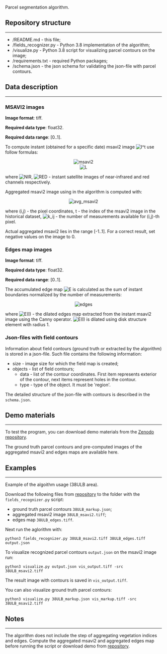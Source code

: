 Parcel segmentation algorithm.

Repository structure
--------------------
--------------------

- /README.md - this file;
- /fields_recognizer.py  - Python 3.8 implementation of the algorithm;
- /visualize.py - Python 3.8 script for visualizing parcel contours on the image;
- /requirements.txt      - required Python packages;
- /schema.json - the json schema for validating the json-file with parcel contours.

Data description
----------
----------

### MSAVI2 images

**Image format**: tiff.

**Required data type**: float32.

**Required data range**: [0..1].

To compute instant (obtained  for a specific date) msavi2 image <img src="https://latex.codecogs.com/svg.latex?I^t" title="I^t" /> use follow formulas:

<p align="center">
  <img src="https://latex.codecogs.com/svg.latex?I^t%20=%20\frac{(NIR^t%20-%20RED^t)%20(1%20+%20L^t)}{(NIR^t%20+%20RED^t%20+%20L^t)}," title="msavi2" />
  <br>
  <img src="https://latex.codecogs.com/svg.latex?L^t=1-0.5\cdot(2NIR^t+1-\sqrt{(2NIR^t+1)^2-8(NIR^t-RED^t))})," title="L" />
</p>

where <img src="https://latex.codecogs.com/svg.latex?NIR^t" title="NIR" />, <img src="https://latex.codecogs.com/svg.latex?RED^t" title="RED" /> - instant satellite images of near-infrared and red channels respectively.

Aggregated msavi2 image using in the algorithm is computed with:

<p align="center">
  <img src="https://latex.codecogs.com/svg.latex?\tilde{I}_{i,j}=\frac{1}{k_{i,j}}\sum_{t=0}^{k_{i,j}-1}I^{t}_{i,j}," title="avg_msavi2" />
</p>

where (i,j) - the pixel coordinates, t - the index of the msavi2 image in the historical dataset, <img src="https://latex.codecogs.com/svg.latex?k_{i,j}" title="k_ij" /> - the number of measurements available for (i,j)-th pixel.

Actual aggregated msavi2 lies in the range [-1..1]. For a correct result, set negative values ​​on the image to 0.

### Edges map images

**Image format**: tiff.

**Required data type**: float32.

**Required data range**: [0..1].

The accumulated edge map <img src="https://latex.codecogs.com/svg.latex?\tilde{E}" title="E" /> is calculated as the sum of instant boundaries normalized by the number of measurements:

<p align="center">
  <img src="https://latex.codecogs.com/svg.latex?\tilde{E}_{i,j}=\frac{1}{k_{i,j}}\sum_{t=0}^{k_{i,j}-1}E(I^t)_{i,j}," title="edges" />
</p>

where <img src="https://latex.codecogs.com/svg.latex?E(I^t)" title="E(I)" /> - the dilated edges map extracted from the instant msavi2 image using the Canny operator. <img src="https://latex.codecogs.com/svg.latex?E(I^t)" title="E(I)" /> is dilated using disk structure element with radius 1.

### Json-files with field contours

Information about field contours (ground truth or extracted by the algorithm) is stored in a json-file.
Such file contains the following information:
- size - image size for which the field map is created;
- objects - list of field contours;
  - data - list of the contour coordinates. First item represents exterior of the contour, next items represent holes in the contour.
  - type - type of the object. It must be 'region'.

The detailed structure of the json-file with contours is described in the `schema.json`.

Demo materials
-----------------
-----------------

To test the program, you can download demo materials from the [Zenodo repository](https://zenodo.org/record/5571868 "zeno repo").

The ground truth parcel contours and pre-computed images of the aggregated msavi2 and edges maps are available here.

Examples
--------
--------

Example of the algoithm usage (38ULB area).

Download the following files from [repository](https://zenodo.org/record/5571868) to the folder with the `fields_recognizer.py` script:
- ground truth parcel contours `38ULB_markup.json`;
- aggregated msavi2 image `38ULB_msavi2.tiff`;
- edges map `38ULB_edges.tiff`.

Next run the aglorithm with:
```
python3 fields_recognizer.py 38ULB_msavi2.tiff 38ULB_edges.tiff output.json
```

To visualize recognized parcel contours `output.json` on the msavi2 image run:
```
python3 visualize.py output.json vis_output.tiff -src 38ULB_msavi2.tiff
```
The result image with contours is saved in `vis_output.tiff`.

You can also visualize ground truth parcel contours:
```
python3 visualize.py 38ULB_markup.json vis_markup.tiff -src 38ULB_msavi2.tiff
```

Notes
-----
-----

The algorithm does not include the step of aggregating vegetation indices and edges. Compute the aggregated msavi2 and aggregated edges map before running the script or download demo from [repository](https://zenodo.org/record/5571868).

